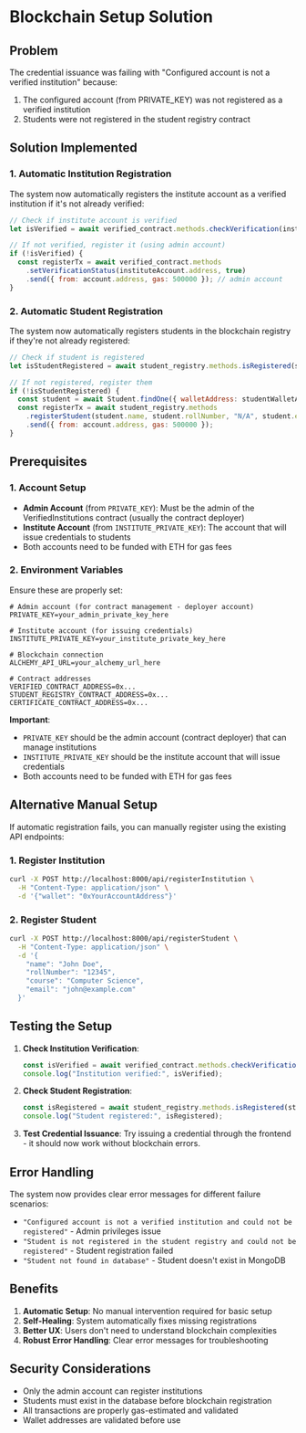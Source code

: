 # Blockchain Setup Solution

## Problem
The credential issuance was failing with "Configured account is not a verified institution" because:
1. The configured account (from PRIVATE_KEY) was not registered as a verified institution
2. Students were not registered in the student registry contract

## Solution Implemented

### 1. Automatic Institution Registration
The system now automatically registers the institute account as a verified institution if it's not already verified:

```javascript
// Check if institute account is verified
let isVerified = await verified_contract.methods.checkVerification(instituteAccount.address).call();

// If not verified, register it (using admin account)
if (!isVerified) {
  const registerTx = await verified_contract.methods
    .setVerificationStatus(instituteAccount.address, true)
    .send({ from: account.address, gas: 500000 }); // admin account
}
```

### 2. Automatic Student Registration
The system now automatically registers students in the blockchain registry if they're not already registered:

```javascript
// Check if student is registered
let isStudentRegistered = await student_registry.methods.isRegistered(studentWalletAddress).call();

// If not registered, register them
if (!isStudentRegistered) {
  const student = await Student.findOne({ walletAddress: studentWalletAddress });
  const registerTx = await student_registry.methods
    .registerStudent(student.name, student.rollNumber, "N/A", student.email)
    .send({ from: account.address, gas: 500000 });
}
```

## Prerequisites

### 1. Account Setup
- **Admin Account** (from `PRIVATE_KEY`): Must be the admin of the VerifiedInstitutions contract (usually the contract deployer)
- **Institute Account** (from `INSTITUTE_PRIVATE_KEY`): The account that will issue credentials to students
- Both accounts need to be funded with ETH for gas fees

### 2. Environment Variables
Ensure these are properly set:
```env
# Admin account (for contract management - deployer account)
PRIVATE_KEY=your_admin_private_key_here

# Institute account (for issuing credentials)
INSTITUTE_PRIVATE_KEY=your_institute_private_key_here

# Blockchain connection
ALCHEMY_API_URL=your_alchemy_url_here

# Contract addresses
VERIFIED_CONTRACT_ADDRESS=0x...
STUDENT_REGISTRY_CONTRACT_ADDRESS=0x...
CERTIFICATE_CONTRACT_ADDRESS=0x...
```

**Important**: 
- `PRIVATE_KEY` should be the admin account (contract deployer) that can manage institutions
- `INSTITUTE_PRIVATE_KEY` should be the institute account that will issue credentials
- Both accounts need to be funded with ETH for gas fees

## Alternative Manual Setup

If automatic registration fails, you can manually register using the existing API endpoints:

### 1. Register Institution
```bash
curl -X POST http://localhost:8000/api/registerInstitution \
  -H "Content-Type: application/json" \
  -d '{"wallet": "0xYourAccountAddress"}'
```

### 2. Register Student
```bash
curl -X POST http://localhost:8000/api/registerStudent \
  -H "Content-Type: application/json" \
  -d '{
    "name": "John Doe",
    "rollNumber": "12345",
    "course": "Computer Science",
    "email": "john@example.com"
  }'
```

## Testing the Setup

1. **Check Institution Verification**:
   ```javascript
   const isVerified = await verified_contract.methods.checkVerification(account.address).call();
   console.log("Institution verified:", isVerified);
   ```

2. **Check Student Registration**:
   ```javascript
   const isRegistered = await student_registry.methods.isRegistered(studentWalletAddress).call();
   console.log("Student registered:", isRegistered);
   ```

3. **Test Credential Issuance**:
   Try issuing a credential through the frontend - it should now work without blockchain errors.

## Error Handling

The system now provides clear error messages for different failure scenarios:
- `"Configured account is not a verified institution and could not be registered"` - Admin privileges issue
- `"Student is not registered in the student registry and could not be registered"` - Student registration failed
- `"Student not found in database"` - Student doesn't exist in MongoDB

## Benefits

1. **Automatic Setup**: No manual intervention required for basic setup
2. **Self-Healing**: System automatically fixes missing registrations
3. **Better UX**: Users don't need to understand blockchain complexities
4. **Robust Error Handling**: Clear error messages for troubleshooting

## Security Considerations

- Only the admin account can register institutions
- Students must exist in the database before blockchain registration
- All transactions are properly gas-estimated and validated
- Wallet addresses are validated before use
